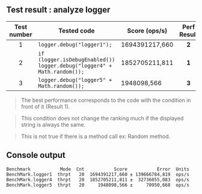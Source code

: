 
## Test result : analyze logger

| Test number | Tested code      |  Score (ops/s)  | Perf Result 
| :--: | ------------- | ------------- | :-------------: |
| 1| ```logger.debug("logger1");``` | 1694391217,660 | **2** | 
| 2| ```if (logger.isDebugEnabled()) logger.debug("logger4" + Math.random());```  | 1852705211,811 | **1** | 
| 3| ```logger.debug("logger5" + Math.random());```  | 1948098,566 | **3** | 


> The best performance corresponds to the code with the condition in front of it (Result 1).

> This condition does not change the ranking much if the displayed string is always the same. 

> This is not true if there is a method call ex: Random method.


## Console output

```
Benchmark           Mode  Cnt           Score           Error  Units
BenchMark.logger1  thrpt   20  1694391217,660 ± 139666784,819  ops/s
BenchMark.logger4  thrpt   20  1852705211,811 ±  32736055,083  ops/s
BenchMark.logger5  thrpt   20     1948098,566 ±     70950,668  ops/s
```